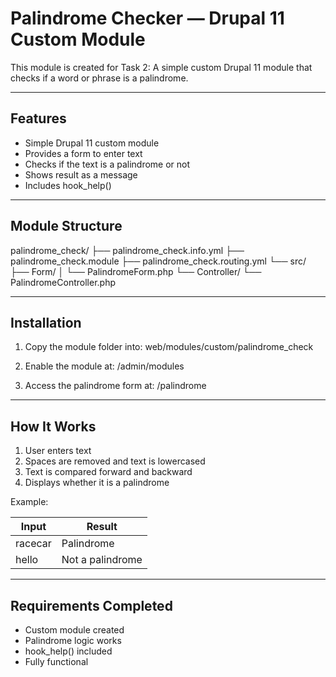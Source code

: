 # Palindrome Checker — Drupal 11 Custom Module

This module is created for Task 2: A simple custom Drupal 11 module that checks if a word or phrase is a palindrome.

---

## Features

- Simple Drupal 11 custom module
- Provides a form to enter text
- Checks if the text is a palindrome or not
- Shows result as a message
- Includes hook_help()

---

## Module Structure

palindrome_check/
├── palindrome_check.info.yml
├── palindrome_check.module
├── palindrome_check.routing.yml
└── src/
├── Form/
│ └── PalindromeForm.php
└── Controller/
└── PalindromeController.php

---

## Installation

1. Copy the module folder into:
   web/modules/custom/palindrome_check

2. Enable the module at:
   /admin/modules

3. Access the palindrome form at:
   /palindrome

---

## How It Works

1. User enters text
2. Spaces are removed and text is lowercased
3. Text is compared forward and backward
4. Displays whether it is a palindrome

Example:

| Input   | Result           |
| ------- | ---------------- |
| racecar | Palindrome       |
| hello   | Not a palindrome |

---

## Requirements Completed

- Custom module created
- Palindrome logic works
- hook_help() included
- Fully functional
